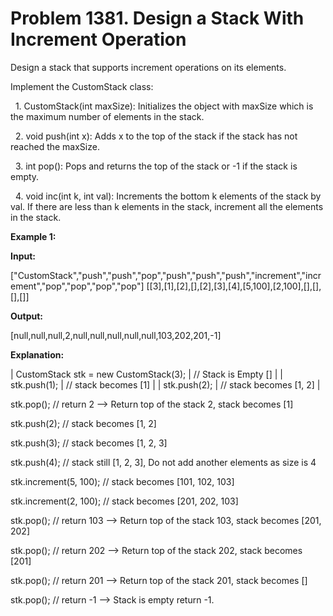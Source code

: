 # Problem 1381. Design a Stack With Increment Operation
<!DOCTYPE html>
<html lang="en">
<head>
    <meta charset="UTF-8">
    <meta name="viewport" content="width=device-width, initial-scale=1.0">
</head>
<body>
<p>Design a stack that supports increment operations on its elements.</p>
<p>Implement the CustomStack class:</p>
<p>&nbsp;&nbsp;1. CustomStack(int maxSize): Initializes the object with maxSize which is the maximum number of elements in the stack.</p>
<p>&nbsp;&nbsp;2. void push(int x): Adds x to the top of the stack if the stack has not reached the maxSize.</p>
<p>&nbsp;&nbsp;3. int pop(): Pops and returns the top of the stack or -1 if the stack is empty.</p>
<p>&nbsp;&nbsp;4. void inc(int k, int val): Increments the bottom k elements of the stack by val. If there are less than k elements in the stack, increment all the elements in the stack.</p>

<p><b>Example 1:</b></p>
<p><b>Input:</b></p>
<p>["CustomStack","push","push","pop","push","push","push","increment","increment","pop","pop","pop","pop"]
[[3],[1],[2],[],[2],[3],[4],[5,100],[2,100],[],[],[],[]]</p>
<p><b>Output:</b></p>
<p>[null,null,null,2,null,null,null,null,null,103,202,201,-1]</p>
<p><b>Explanation:</b></p>
| CustomStack stk = new CustomStack(3); | // Stack is Empty [] |
| stk.push(1); |                         // stack becomes [1] |
| stk.push(2);  |                      // stack becomes [1, 2] |

stk.pop();                            // return 2 --> Return top of the stack 2, stack becomes [1]

stk.push(2);                          // stack becomes [1, 2]

stk.push(3);                          // stack becomes [1, 2, 3]

stk.push(4);                          // stack still [1, 2, 3], Do not add another elements as size is 4

stk.increment(5, 100);                // stack becomes [101, 102, 103]

stk.increment(2, 100);                // stack becomes [201, 202, 103]

stk.pop();                            // return 103 --> Return top of the stack 103, stack becomes [201, 202]

stk.pop();                            // return 202 --> Return top of the stack 202, stack becomes [201]

stk.pop();                            // return 201 --> Return top of the stack 201, stack becomes []

stk.pop();                            // return -1 --> Stack is empty return -1.
</body>
</html>
